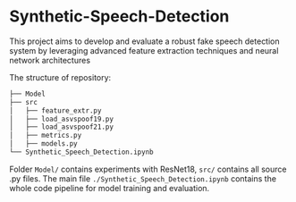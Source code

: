 # Synthetic-Speech-Detection
This project aims to develop and evaluate a robust fake speech detection system by leveraging advanced feature extraction techniques and neural network architectures

The structure of repository:
```bash
├── Model
├── src
│   ├── feature_extr.py
│   ├── load_asvspoof19.py
│   ├── load_asvspoof21.py
│   ├── metrics.py
│   ├── models.py
└── Synthetic_Speech_Detection.ipynb
```

Folder ```Model/``` contains experiments with ResNet18, ```src/``` contains all source .py files. The main file ```./Synthetic_Speech_Detection.ipynb``` contains the whole code pipeline for model training and evaluation.
